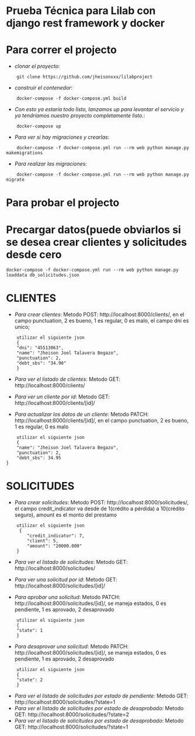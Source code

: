 Prueba Técnica para Lilab con django rest framework y docker
===

Para correr el projecto
=========

- *clonar el proyecto*:

```
    git clone https://github.com/jheisonxxx/lilabproject
```
- *construir el contenedor*:

```
    docker-compose -f docker-compose.yml build
```

- *Con esto ya estaría todo listo, lanzamos up para levantar el servicio y ya tendríamos nuestro proyecto completamente listo.*:

```
    docker-compose up
```
- *Para ver si hay migraciones y crearlas*:

```
    docker-compose -f docker-compose.yml run --rm web python manage.py makemigrations
```

- *Para realizar las migraciones*:

```
    docker-compose -f docker-compose.yml run --rm web python manage.py migrate
```


Para probar el projecto
=========


Precargar datos(puede obviarlos si se desea crear clientes y solicitudes desde cero
=====

```
docker-compose -f docker-compose.yml run --rm web python manage.py loaddata db_solicitudes.json
```

CLIENTES
=====

- *Para crear clientes*: Metodo POST: http://localhost:8000/clients/, en el campo punctuation, 2 es bueno, 1 es regular, 0 es malo, el campo dni es unico;

```
    utilizar el siguiente json
    {
    "dni": "45513063",
    "name": "Jheison Joel Talavera Begazo",
    "punctuation": 2,
    "debt_sbs": "34.90"
    }
```

- *Para ver el listado de clientes*: Metodo GET: http://localhost:8000/clients/

- *Para ver un cliente por id*: Metodo GET: http://localhost:8000/clients/[id]/

- *Para actualizar los datos de un cliente*: Metodo PATCH: http://localhost:8000/clients/[id]/, en el campo punctuation, 2 es bueno, 1 es regular, 0 es malo

```
    utilizar el siguiente json
    {
    "name": "Jheison Joel Talavera Begazo",
    "punctuation": 2,
    "debt_sbs": 34.95
}
```
SOLICITUDES
=====

- *Para crear solicitudes*: Metodo POST: http://localhost:8000/solicitudes/, el campo credit_indicator va desde de 1(crédito a pérdida) a 10(crédito seguro), amount es el monto del prestamo

```
    utilizar el siguiente json
     {
        "credit_indicator": 7,
        "client": 5,
        "amount": "20000.000"
    }
```

- *Para ver el listado de solicitudes*: Metodo GET: http://localhost:8000/solicitudes/

- *Para ver una solicitud por id*: Metodo GET: http://localhost:8000/solicitudes/[id]/

- *Para aprobar una solicitud*: Metodo PATCH: http://localhost:8000/solicitudes/[id]/, se maneja estados, 0 es pendiente, 1 es aprovado, 2 desaprovado

```
    utilizar el siguiente json
    {
    "state": 1
    }
```

- *Para desaprovar una solicitud*: Metodo PATCH: http://localhost:8000/solicitudes/[id]/, se maneja estados, 0 es pendiente, 1 es aprovado, 2 desaprovado

```
    utilizar el siguiente json
    {
    "state": 2
    }
```

- *Para ver el listado de solicitudes por estado de pendiente*: Metodo GET: http://localhost:8000/solicitudes/?state=1
- *Para ver el listado de solicitudes por estado de desaprobado*: Metodo GET: http://localhost:8000/solicitudes/?state=2
- *Para ver el listado de solicitudes por estado de desaprobado*: Metodo GET: http://localhost:8000/solicitudes/?state=1
